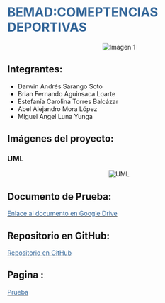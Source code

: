 

# **<span style="color:#336699">BEMAD:COMEPTENCIAS DEPORTIVAS</span>**

<div align="center">
    <img src="https://github.com/BrianFernandoAguinsacaLoarte/PruebaPOO/assets/131829158/6715c1a6-d1b7-4965-ae26-057fb9f7b0d1" alt="Imagen 1">
</div>

## **Integrantes:**

<ul>
  <li>Darwin Andrés Sarango Soto</li>
  <li>Brian Fernando Aguinsaca Loarte</li>
  <li>Estefanía Carolina Torres Balcázar</li>
  <li>Abel Alejandro Mora López</li>
  <li>Miguel Angel Luna Yunga</li>
</ul>

## **Imágenes del proyecto:**

### **UML**
<div align="center">
    <img src="https://github.com/BrianFernandoAguinsacaLoarte/PruebaPOO/assets/131829158/f2a0623d-72a1-46f2-a640-332e81bd5f9c" alt="UML">
</div>

## **Documento de Prueba:**


[<span style="color:#336699">Enlace al documento en Google Drive</span>](https://drive.google.com/drive/folders/1JNDQEG24IaQpI-EorblGpXLWMFO-iv3X?usp=sharing)

## **Repositorio en GitHub:**

[<span style="color:#336699">Repositorio en GitHub</span>](https://github.com/BrianFernandoAguinsacaLoarte/PruebaPOO.git)
 

 ## **Pagina :**
 [<span style="color:#336699">Prueba</span>]( http://127.0.0.1:8000/)


